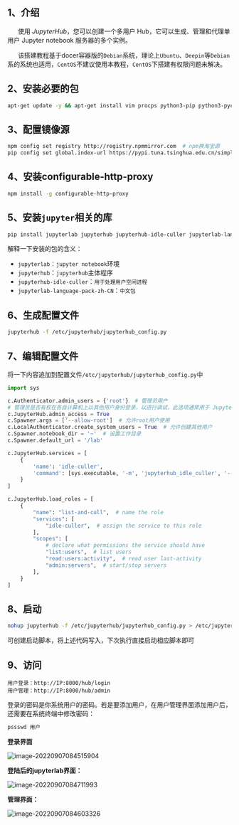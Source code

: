 ## 1、介绍

&nbsp;&nbsp;&nbsp;&nbsp;&nbsp;&nbsp;使用 *JupyterHub*，您可以创建一个多用户 Hub，它可以生成、管理和代理单用户 Jupyter notebook 服务器的多个实例。

&nbsp;&nbsp;&nbsp;&nbsp;&nbsp;&nbsp;该搭建教程基于docer容器版的`Debian`系统，理论上`Ubuntu`、`Deepin`等`Debian`系的系统也适用，`CentOS`不建议使用本教程，`CentOS`下搭建有权限问题未解决。



## 2、安装必要的包

```bash
apt-get update -y && apt-get install vim procps python3-pip python3-pycurl nodejs npm -y
```



## 3、配置镜像源

```bash
npm config set registry http://registry.npmmirror.com  # npm换淘宝源
pip config set global.index-url https://pypi.tuna.tsinghua.edu.cn/simple # pip换清华源
```



## 4、安装configurable-http-proxy

```bash
npm install -g configurable-http-proxy
```



## 5、安装`jupyter`相关的库

```bash
pip install jupyterlab jupyterhub jupyterhub-idle-culler jupyterlab-language-pack-zh-CN
```

解释一下安装的包的含义：

* `jupyterlab`：`jupyter notebook`环境
* `jupyterhub`：`jupyterhub`主体程序
* `jupyterhub-idle-culler`：`用于处理用户空闲进程`
* `jupyterlab-language-pack-zh-CN`：`中文包`



## 6、生成配置文件

```bash
jupyterhub -f /etc/jupyterhub/jupyterhub_config.py
```



## 7、编辑配置文件

将一下内容追加到配置文件`/etc/jupyterhub/jupyterhub_config.py`中

```python
import sys

c.Authenticator.admin_users = {'root'}  # 管理员用户
# 管理员是否有权在各自计算机上以其他用户身份登录，以进行调试，此选项通常用于 JupyterHub 的托管部署，以避免在启动服务之前手动创建所有用户
c.JupyterHub.admin_access = True
c.Spawner.args = ['--allow-root']  # 允许root用户使用
c.LocalAuthenticator.create_system_users = True  # 允许创建其他用户
c.Spawner.notebook_dir = '~'  # 设置工作目录
c.Spawner.default_url = '/lab'

c.JupyterHub.services = [
    {
        'name': 'idle-culler',
        'command': [sys.executable, '-m', 'jupyterhub_idle_culler', '--timeout=3600'],
    }
]

c.JupyterHub.load_roles = [
    {
        "name": "list-and-cull",  # name the role
        "services": [
            "idle-culler",  # assign the service to this role
        ],
        "scopes": [
            # declare what permissions the service should have
            "list:users",  # list users
            "read:users:activity",  # read user last-activity
            "admin:servers",  # start/stop servers
        ],
    }
]
```



## 8、启动

```bash
nohup jupyterhub -f /etc/jupyterhub/jupyterhub_config.py > /etc/jupyterhub/jupyterhub.log 2>&1 &
```

可创建启动脚本，将上述代码写入，下次执行直接启动相应脚本即可



## 9、访问

```text
用户登录：http://IP:8000/hub/login
用户管理：http://IP:8000/hub/admin
```

登录的密码是你系统用户的密码。若是要添加用户，在用户管理界面添加用户后，还需要在系统终端中修改密码：

```bash
pssswd 用户
```



**登录界面**

![image-20220907084515904](http://doc.xjfyt.top/markdown_img/20220907084516.png)

**登陆后的jupyterlab界面：**

![image-20220907084711993](http://doc.xjfyt.top/markdown_img/20220907084712.png)



**管理界面：**

![image-20220907084603326](http://doc.xjfyt.top/markdown_img/20220907084603.png)
